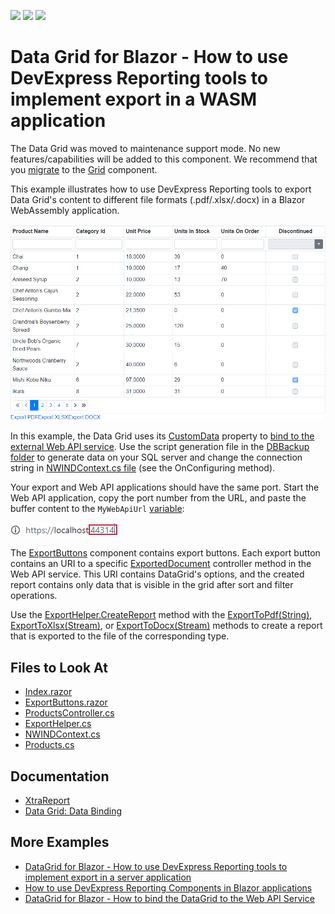 <!-- default badges list -->
![](https://img.shields.io/endpoint?url=https://codecentral.devexpress.com/api/v1/VersionRange/236017943/22.1.2%2B)
[![](https://img.shields.io/badge/Open_in_DevExpress_Support_Center-FF7200?style=flat-square&logo=DevExpress&logoColor=white)](https://supportcenter.devexpress.com/ticket/details/T854758)
[![](https://img.shields.io/badge/📖_How_to_use_DevExpress_Examples-e9f6fc?style=flat-square)](https://docs.devexpress.com/GeneralInformation/403183)
<!-- default badges end -->

# Data Grid for Blazor - How to use DevExpress Reporting tools to implement export in a WASM application

The Data Grid was moved to maintenance support mode. No new features/capabilities will be added to this component. We recommend that you [migrate](https://docs.devexpress.com/Blazor/403162/grid/migrate-from-data-grid-to-grid) to the [Grid](https://docs.devexpress.com/Blazor/403143/grid) component. 

This example illustrates how to use DevExpress Reporting tools to export Data Grid's content to different file formats (.pdf/.xlsx/.docx) in a Blazor WebAssembly application.

![Resulting Application](images/application.png)

In this example, the Data Grid uses its [CustomData](https://docs.devexpress.com/Blazor/DevExpress.Blazor.DxDataGrid-1.CustomData) property to [bind to the external Web API service](./CS/DxDataGridExportingWithReportsClientBlazor/Pages/Index.razor#L26). Use the script generation file in the [DBBackup folder](./CS/DataSourceWebApi/DBBackup) to generate data on your SQL server and change the connection string in [NWINDContext.cs file](./CS/DataSourceWebApi/Models/NWINDContext.cs) (see the OnConfiguring method). 

Your export and Web API applications should have the same port. Start the Web API application, copy the port number from the URL, and paste the buffer content to the `MyWebApiUrl` [variable](./CS/DxDataGridExportingWithReportsClientBlazor/Pages/Index.razor#L26):

![Localhost Port](images/localhost-port.png)

The [ExportButtons](./CS/DxDataGridExportingWithReportsClientBlazor/Shared/ExportButtons.razor) component contains export buttons. Each export button contains an URI to a specific [ExportedDocument](./CS/DataSourceWebApi/Controllers/ProductsController.cs#L34) controller method in the Web API service. This URI contains DataGrid's options, and the created report contains only data that is visible in the grid after sort and filter operations.


Use the [ExportHelper.CreateReport](./CS/DataSourceWebApi/Services/ExportHelper.cs#L35) method with the [ExportToPdf(String)](https://docs.devexpress.com/XtraReports/DevExpress.XtraReports.UI.XtraReport.ExportToPdf(System.String-DevExpress.XtraPrinting.PdfExportOptions)), [ExportToXlsx(Stream)](https://docs.devexpress.com/XtraReports/DevExpress.XtraReports.UI.XtraReport.ExportToXls(System.IO.Stream-DevExpress.XtraPrinting.XlsExportOptions)), or [ExportToDocx(Stream)](https://docs.devexpress.com/XtraReports/DevExpress.XtraReports.UI.XtraReport.ExportToDocx(System.IO.Stream-DevExpress.XtraPrinting.DocxExportOptions)) methods to create a report that is exported to the file of the corresponding type.

<!-- default file list -->

## Files to Look At

* [Index.razor](./CS/DxDataGridExportingWithReportsClientBlazor/Pages/Index.razor)
* [ExportButtons.razor](./CS/DxDataGridExportingWithReportsClientBlazor/Shared/ExportButtons.razor)
* [ProductsController.cs](./CS/DataSourceWebApi/Controllers/ProductsController.cs)
* [ExportHelper.cs](./CS/DataSourceWebApi/Services/ExportHelper.cs)
* [NWINDContext.cs](./CS/DataSourceWebApi/Models/NWINDContext.cs)
* [Products.cs](./CS/DataSourceWebApi/Models/Products.cs)

<!-- default file list end -->

## Documentation

* [XtraReport](https://docs.devexpress.com/XtraReports/DevExpress.XtraReports.UI.XtraReport)
* [Data Grid: Data Binding](https://docs.devexpress.com/Blazor/DevExpress.Blazor.DxDataGrid-1.Data)

## More Examples

* [DataGrid for Blazor - How to use DevExpress Reporting tools to implement export in a server application](https://github.com/DevExpress-Examples/blazor-server-dxdatagrid-export)
* [How to use DevExpress Reporting Components in Blazor applications](https://supportcenter.devexpress.com/ticket/details/t834711/how-to-use-devexpress-reporting-components-in-blazor-applications)
* [DataGrid for Blazor - How to bind the DataGrid to the Web API Service](https://github.com/DevExpress-Examples/blazor-DxDataGrid-Bind-To-Web-Api-Service)
